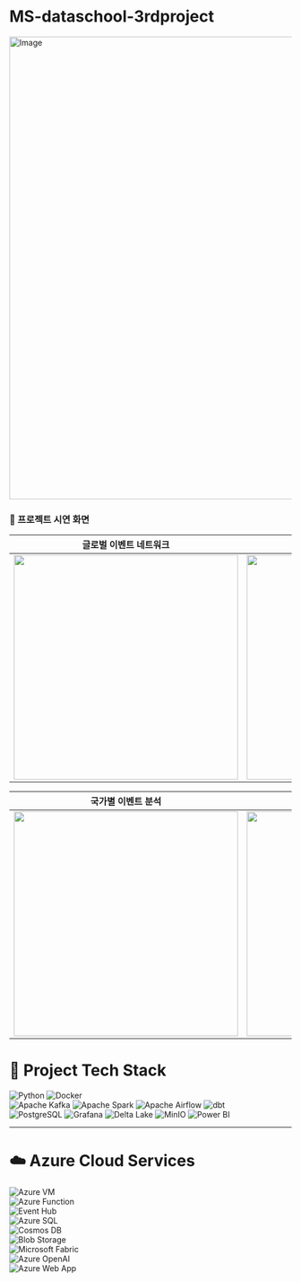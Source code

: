 # MS-dataschool-3rdproject

<img width="1510" height="824" alt="Image" src="https://github.com/user-attachments/assets/5c5c1ca3-0b65-4cfc-8761-f992f3118e03" />

### 📸 프로젝트 시연 화면

| **글로벌 이벤트 네트워크** | **국가별 지도요약 현황** |
|:--------------------------:|:----------------------------:|
| <img src="https://github.com/user-attachments/assets/e2843a69-13e0-4a59-800d-3133e09d276b" width="400"/> | <img src="https://github.com/user-attachments/assets/ee3ac615-8727-41a5-a7ed-1a6f214afc5e" width="400"/> |

| **국가별 이벤트 분석** | **전체 현황 대시보드** |
|:--------------------------:|:----------------------:|
| <img src="https://github.com/user-attachments/assets/1646f49d-d4ca-468d-861f-a24b6341ea28" width="400"/> | <img src="https://github.com/user-attachments/assets/506b68a6-feaf-4f5a-b56e-149d4384181c"  width="400"/> |

# 🚀 Project Tech Stack

![Python](https://img.shields.io/badge/Python-3776AB?style=for-the-badge&logo=python&logoColor=white)  ![Docker](https://img.shields.io/badge/Docker-2496ED?style=for-the-badge&logo=docker&logoColor=white)  
![Apache Kafka](https://img.shields.io/badge/Kafka-231F20?style=for-the-badge&logo=apachekafka&logoColor=white)  ![Apache Spark](https://img.shields.io/badge/Apache%20Spark-E25A1C?style=for-the-badge&logo=apachespark&logoColor=white)  ![Apache Airflow](https://img.shields.io/badge/Apache%20Airflow-017CEE?style=for-the-badge&logo=apacheairflow&logoColor=white)  ![dbt](https://img.shields.io/badge/dbt-FF694B?style=for-the-badge&logo=dbt&logoColor=white)  
![PostgreSQL](https://img.shields.io/badge/PostgreSQL-4169E1?style=for-the-badge&logo=postgresql&logoColor=white)  ![Grafana](https://img.shields.io/badge/Grafana-F46800?style=for-the-badge&logo=grafana&logoColor=white) ![Delta Lake](https://img.shields.io/badge/Delta%20Lake-0E73AB?style=for-the-badge&logo=databricks&logoColor=white)  ![MinIO](https://img.shields.io/badge/MinIO-C72E49?style=for-the-badge&logo=minio&logoColor=white) ![Power BI](https://img.shields.io/badge/Power%20BI-F2C811?style=for-the-badge&logo=powerbi&logoColor=black) 

---

# ☁️ Azure Cloud Services

![Azure VM](https://img.shields.io/badge/Azure%20VM-0078D4?style=for-the-badge&logo=microsoftazure&logoColor=white)  
![Azure Function](https://img.shields.io/badge/Azure%20Function-0062AD?style=for-the-badge&logo=azurefunctions&logoColor=white)  
![Event Hub](https://img.shields.io/badge/Event%20Hub-0078D4?style=for-the-badge&logo=microsoftazure&logoColor=white)  
![Azure SQL](https://img.shields.io/badge/Azure%20SQL%20Database-CC2927?style=for-the-badge&logo=microsoftsqlserver&logoColor=white)  
![Cosmos DB](https://img.shields.io/badge/Cosmos%20DB-0078D4?style=for-the-badge&logo=azurecosmosdb&logoColor=white)  
![Blob Storage](https://img.shields.io/badge/Azure%20Blob%20Storage-0089D6?style=for-the-badge&logo=microsoftazure&logoColor=white)  
![Microsoft Fabric](https://img.shields.io/badge/Microsoft%20Fabric-0078D4?style=for-the-badge&logo=microsoft&logoColor=white)  
![Azure OpenAI](https://img.shields.io/badge/Azure%20OpenAI-1389FD?style=for-the-badge&logo=openai&logoColor=white)  
![Azure Web App](https://img.shields.io/badge/Azure%20Web%20App-0078D4?style=for-the-badge&logo=microsoftazure&logoColor=white)  
